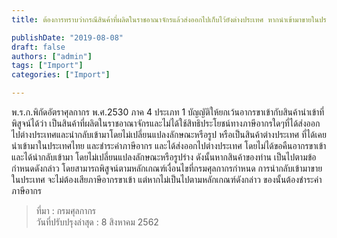 ```yaml
---
title: ต้องการทราบว่ากรณีสินค้าที่ผลิตในราชอาณาจักรแล้วส่งออกไปเก็บไว้ยังต่างประเทศ หากนำเข้ามาขายในประเทศไทยจะได้รับยกเว้นอากรหรือไม่

publishDate: "2019-08-08"
draft: false
authors: ["admin"]
tags: ["Import"]
categories: ["Import"]

---
```


พ.ร.ก.พิกัดอัตราศุลกากร พ.ศ.2530 ภาค 4 ประเภท 1  บัญญัติให้ยกเว้นอากรขาเข้ากับสินค้านำเข้าที่พิสูจน์ได้ว่า  เป็นสินค้าที่ผลิตในราชอาณาจักรและไม่ได้ใช้สิทธิประโยชน์ทางภาษีอากรใดๆที่ได้ส่งออกไปต่างประเทศและนำกลับเข้ามาโดยไม่เปลี่ยนแปลงลักษณะหรือรูป หรือเป็นสินค้าต่างประเทศ ที่ได้เคยนำเข้ามาในประเทศไทย และชำระค่าภาษีอากร และได้ส่งออกไปต่างประเทศ โดยไม่ได้ขอคืนอากรขาเข้า และได้นำกลับเข้ามา โดยไม่เปลี่ยนแปลงลักษณะหรือรูปร่าง     ดังนั้นหากสินค้าของท่าน เป็นไปตามข้อกำหนดดังกล่าว โดยสามารถพิสูจน์ตามหลักเกณฑ์เงื่อนไขที่กรมศุลกากรกำหนด    การนำกลับเข้ามาขายในประเทศ จะไม่ต้องเสียภาษีอากรขาเข้า  แต่หากไม่เป็นไปตามหลักเกณฑ์ดังกล่าว  ของนั้นต้องชำระค่าภาษีอากร

> ที่มา : กรมศุลกากร     
> วันที่ปรับปรุงล่าสุด : 8 สิงหาคม 2562  



